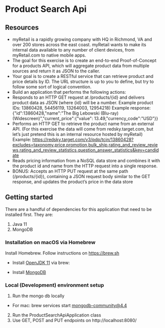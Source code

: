 # Product Search Api

## Resources

- myRetail is a rapidly growing company with HQ in Richmond, VA and over 200 stores across the east coast. myRetail wants to make its internal data available to any number of client devices, from myRetail.com to native mobile apps. 
- The goal for this exercise is to create an end-to-end Proof-of-Concept for a products API, which will aggregate product data from multiple sources and return it as JSON to the caller. 
- Your goal is to create a RESTful service that can retrieve product and price details by ID. The URL structure is up to you to define, but try to follow some sort of logical convention.
- Build an application that performs the following actions: 
- Responds to an HTTP GET request at /products/{id} and delivers product data as JSON (where {id} will be a number. 
Example product IDs: 13860428, 54456119, 13264003, 12954218) 
Example response: {"id":13860428,"name":"The Big Lebowski (Blu-ray) (Widescreen)","current_price":{"value": 13.49,"currency_code":"USD"}}
- Performs an HTTP GET to retrieve the product name from an external API. (For this exercise the data will come from redsky.target.com, but let’s just pretend this is an internal resource hosted by myRetail)  
Example: https://redsky.target.com/v3/pdp/tcin/13860428?excludes=taxonomy,price,promotion,bulk_ship,rating_and_review_reviews,rating_and_review_statistics,question_answer_statistics&key=candidate 
- Reads pricing information from a NoSQL data store and combines it with the product id and name from the HTTP request into a single response.  
- BONUS: Accepts an HTTP PUT request at the same path (/products/{id}), containing a JSON request body similar to the GET response, and updates the product’s price in the data store

## Getting started

There are a handful of dependencies for this application that need to be installed first. They are:

1. Java 11
2. MongoDB 

### Installation on macOS via Homebrew

Install Homebrew. Follow instructions on https://brew.sh

- Install [OpenJDK 11](https://github.com/AdoptOpenJDK/homebrew-openjdk) via brew:

- Install [MongoDB](https://docs.mongodb.com/manual/installation/)

### Local (Development) environment setup

1. Run the mongo db locally 
 - For mac: 
        brew services start mongodb-community@4.4
2. Run the ProductSearchApiApplication class 
3. Use GET, POST and PUT endpoints on http://localhost:8080/ 
